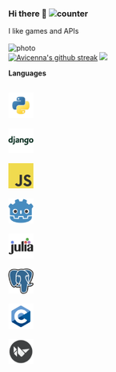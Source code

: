 ### Hi there 👋               ![counter](https://enjle1r4ff7hltp.m.pipedream.net)
I like games and APIs  
</br>
<img style="align:center;" alt="photo" src="https://github-readme-stats.vercel.app/api?username=avicennajr&count_private=true&show_icons=true&theme=github_dark&border_radius=30&border_color=39D353&icon_color=39D353&title_color=fff" />
<br>
[![Avicenna's github streak](https://github-readme-streak-stats.herokuapp.com/?user=avicennajr&theme=github-dark&border_radius=30)](https://github.com/avicennajr/)
<a href="https://github-readme-stats.vercel.app/api/top-langs/?username=avicennajr&layout=compact&langs_count=8&hide=Mako&theme=github_dark&count_private=true&border_radius=30">
  <img  src="https://github-readme-stats.vercel.app/api/top-langs/?username=avicennajr&layout=compact&langs_count=8&hide=html&theme=github_dark&border_radius=30&border_color=39D353&title_color=fff" />
  
</a>

**Languages**


<code > <img height = "50" src = "https://raw.githubusercontent.com/github/explore/80688e429a7d4ef2fca1e82350fe8e3517d3494d/topics/python/python.png" > </code >
<code > <img height = "50" src = "https://raw.githubusercontent.com/github/explore/80688e429a7d4ef2fca1e82350fe8e3517d3494d/topics/django/django.png" > </code >
<code > <img height = "50" src = "https://raw.githubusercontent.com/github/explore/80688e429a7d4ef2fca1e82350fe8e3517d3494d/topics/javascript/javascript.png" > </code >
<code > <img height = "50" src = "https://raw.githubusercontent.com/github/explore/80688e429a7d4ef2fca1e82350fe8e3517d3494d/topics/godot/godot.png" > </code >
<code > <img height = "50" src = "https://raw.githubusercontent.com/github/explore/49e13f12be05e7e3f3616bb7a5030d70b259f320/topics/julia/julia.png" > </code >
<code > <img height = "50" src = "https://raw.githubusercontent.com/github/explore/80688e429a7d4ef2fca1e82350fe8e3517d3494d/topics/postgresql/postgresql.png" > </code >
<code > <img height = "50" src = "https://raw.githubusercontent.com/github/explore/f3e22f0dca2be955676bc70d6214b95b13354ee8/topics/c/c.png" > </code >
<code > <img height = "50" src = "https://raw.githubusercontent.com/kivy/kivy/master/kivy/data/logo/kivy-icon-256.png" > </code >

<!--
**avicennajr/avicennajr** is a ✨ _special_ ✨ repository because its `README.md` (this file) appears on your GitHub profile.
Here are some ideas to get you started:
- 🔭 I’m currently working on ...
- 🌱 I’m currently learning ...
- 👯 I’m looking to collaborate on ...
- 🤔 I’m looking for help with ...
- 💬 Ask me about ...
- 📫 How to reach me: ...
- 😄 Pronouns: ...
- ⚡ Fun fact: ...
-->
